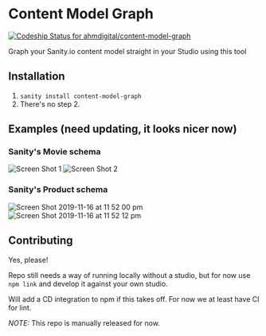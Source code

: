 # Content Model Graph

[![Codeship Status for ahmdigital/content-model-graph](https://app.codeship.com/projects/114f2570-022a-0138-b1be-367aa528a0e6/status?branch=master)](https://app.codeship.com/projects/378236)

Graph your Sanity.io content model straight in your Studio using this tool

## Installation

1. `sanity install content-model-graph`
2. There's no step 2.

## Examples (need updating, it looks nicer now)

### Sanity's Movie schema

![Screen Shot 1](https://user-images.githubusercontent.com/4197647/68980721-66e8da00-0855-11ea-9d2f-233f69679221.png)
![Screen Shot 2](https://user-images.githubusercontent.com/4197647/68980734-6e0fe800-0855-11ea-8ec0-d7948ef46014.png)

### Sanity's Product schema

![Screen Shot 2019-11-16 at 11 52 00 pm](https://user-images.githubusercontent.com/4197647/68993455-77886700-08cc-11ea-8a5c-1653d44fee07.png)
![Screen Shot 2019-11-16 at 11 52 12 pm](https://user-images.githubusercontent.com/4197647/68993452-77886700-08cc-11ea-8426-02447b894b9f.png)

## Contributing

Yes, please!

Repo still needs a way of running locally without a studio, but for now use `npm link` and develop it against your own studio.

Will add a CD integration to npm if this takes off. For now we at least have CI for lint.

*NOTE:* This repo is manually released for now.
